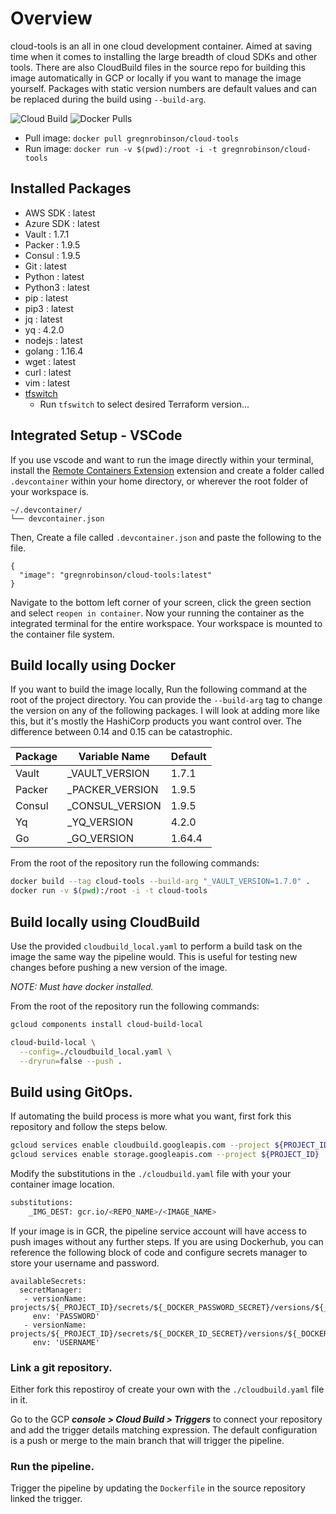 # Overview

cloud-tools is an all in one cloud development container. Aimed at saving time when it comes to installing the large breadth of cloud SDKs and other tools. There are also CloudBuild files in the source repo for building this image automatically in GCP or locally if you want to manage the image yourself. Packages with static version numbers are default values and can be replaced during the build using `--build-arg`.

![Cloud Build](https://storage.googleapis.com/phronesis-310405-badges/builds/cloud-tools/branches/main.svg) ![Docker Pulls](https://img.shields.io/docker/pulls/gregnrobinson/cloud-tools)

- Pull image: `docker pull gregnrobinson/cloud-tools`
- Run image: `docker run -v $(pwd):/root -i -t gregnrobinson/cloud-tools`

## Installed Packages

- AWS SDK : latest
- Azure SDK : latest
- Vault : 1.7.1
- Packer : 1.9.5
- Consul : 1.9.5
- Git : latest
- Python : latest
- Python3 : latest
- pip : latest
- pip3 : latest
- jq : latest
- yq : 4.2.0
- nodejs : latest
- golang : 1.16.4
- wget : latest
- curl : latest
- vim : latest
- [tfswitch](https://tfswitch.warrensbox.com/Quick-Start/)
  - Run `tfswitch` to select desired Terraform version...

## Integrated Setup - VSCode
If you use vscode and want to run the image directly within your terminal, install the [Remote Containers Extension](https://marketplace.visualstudio.com/items?itemName=ms-vscode-remote.remote-containers) extension and create a folder called `.devcontainer` within your home directory, or wherever the root folder of your workspace is.
```
~/.devcontainer/
└── devcontainer.json
```
Then, Create a file called `.devcontainer.json` and paste the following to the file.
```
{
  "image": "gregnrobinson/cloud-tools:latest"
}
```
Navigate to the bottom left corner of your screen, click the green section and select `reopen in container`. Now your running the container as the integrated terminal for the entire workspace. Your workspace is mounted to the container file system.

## Build locally using Docker

If you want to build the image locally, Run the following command at the root of the project directory. You can provide the `--build-arg` tag to change the version on any of the following packages. I will look at adding more like this, but it's mostly the HashiCorp products you want control over. The difference between 0.14 and 0.15 can be catastrophic. 

|Package|Variable Name|Default|
|---|---|-----|
|Vault|_VAULT_VERSION|1.7.1|
|Packer|_PACKER_VERSION|1.9.5|
|Consul|_CONSUL_VERSION|1.9.5|
|Yq|_YQ_VERSION|4.2.0|
|Go|_GO_VERSION|1.64.4|

From the root of the repository run the following commands:

```sh
docker build --tag cloud-tools --build-arg "_VAULT_VERSION=1.7.0" .
docker run -v $(pwd):/root -i -t cloud-tools
```

## Build locally using CloudBuild

Use the provided `cloudbuild_local.yaml` to perform a build task on the image the same way the pipeline would. This is useful for testing new changes before pushing a new version of the image.

*NOTE: Must have docker installed.*

From the root of the repository run the following commands:

```sh
gcloud components install cloud-build-local

cloud-build-local \
  --config=./cloudbuild_local.yaml \
  --dryrun=false --push .
```

## Build using GitOps.

If automating the build process is more what you want, first fork this repository and follow the steps below.
```sh
gcloud services enable cloudbuild.googleapis.com --project ${PROJECT_ID}
gcloud services enable storage.googleapis.com --project ${PROJECT_ID}
```

Modify the substitutions in the `./cloudbuild.yaml` file with your your container image location.
```sh
substitutions:
    _IMG_DEST: gcr.io/<REPO_NAME>/<IMAGE_NAME>
```

If your image is in GCR, the pipeline service account will have access to push images without any further steps. If you are using Dockerhub, you can reference the following block of code and configure secrets manager to store your username and password.

```
availableSecrets:
  secretManager:
   - versionName: projects/${_PROJECT_ID}/secrets/${_DOCKER_PASSWORD_SECRET}/versions/${_DOCKER_PASSWORD_SECRET_VERSION}
     env: 'PASSWORD'
   - versionName: projects/${_PROJECT_ID}/secrets/${_DOCKER_ID_SECRET}/versions/${_DOCKER_ID_SECRET_VERSION}
     env: 'USERNAME'
```

### Link a git repository.

Either fork this repostiroy of create your own with the `./cloudbuild.yaml` file in it.

Go to the GCP ***console > Cloud Build > Triggers*** to connect your repository and add the trigger details matching expression. The default configuration is a push or merge to the main branch that will trigger the pipeline.

### Run the pipeline.

Trigger the pipeline by updating the `Dockerfile` in the source repository linked the trigger.
